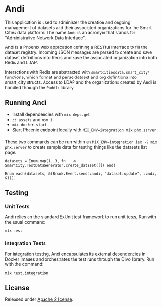 # Andi

This application is used to administer the creation and ongoing management of datasets and their associated organizations for the Smart Cities data platform. The name `Andi` is an acronym that stands for "Administrative Network Data Interface".

Andi is a Phoenix web application defining a RESTful interface to fill the dataset registry. Incoming JSON messages are parsed to create and save dataset definitions into Redis and save the associated organization into both Redis and LDAP.

Interactions with Redis are abstracted with `smartcitiesdata.smart_city*` functions, which format and parse dataset and org definitions into smart_city structs. Access to LDAP and the organizations created by Andi is handled through the `Paddle` library.

## Running Andi

- Install dependencies with `mix deps.get`
- `cd assets` and `npm i`
- `mix docker.start`
- Start Phoenix endpoint locally with `MIX_ENV=integration mix phx.server`

###

These two commands can be run within an `MIX_ENV=integration iex -S mix phx.server` to create sample data for testing things like the datasets list page.

```
datasets = Enum.map(1..3, fn _ -> SmartCity.TestDataGenerator.create_dataset([]) end)
```

```
Enum.each(datasets, &(Brook.Event.send(:andi, "dataset:update", :andi, &1)))
```

## Testing

### Unit Tests

Andi relies on the standard ExUnit test framework to run unit tests, Run with the usual command:

`mix test`

### Integration Tests

For integration testing, Andi encapsulates its external dependencies in Docker images and orchestrates the test runs through the Divo library. Run with the command:

`mix test.integration`

## License

Released under [Apache 2 license](https://github.com/smartcitiesdata/smartcitiesdata/blob/master/LICENSE).

